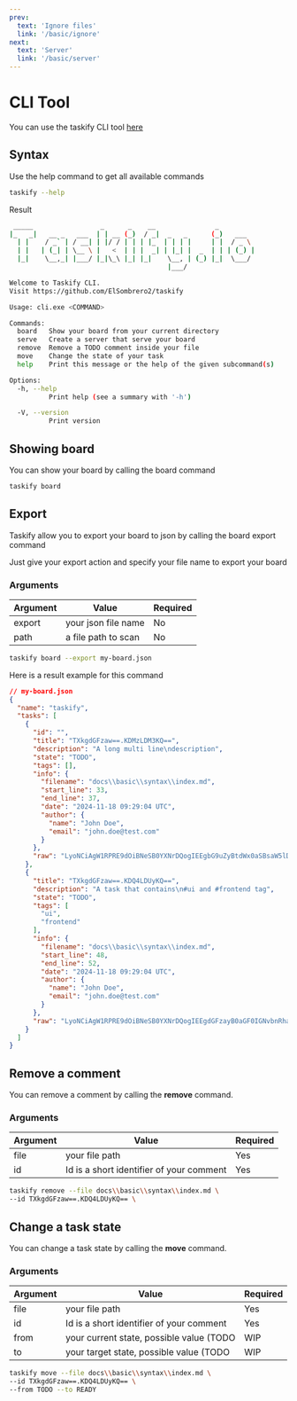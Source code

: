 ```yaml
---
prev:
  text: 'Ignore files'
  link: '/basic/ignore'
next:
  text: 'Server'
  link: '/basic/server'
---
```


# CLI Tool

You can use the taskify CLI tool [here](https://github.com/ElSombrero2/taskify)

## Syntax
Use the help command to get all available commands
```bash
taskify --help
```

Result
```bash
 _____                 _      _    __               _
|_   _|   __ _   ___  | | __ (_)  / _|  _   _      (_)   ___
  | |    / _` | / __| | |/ / | | | |_  | | | |     | |  / _ \
  | |   | (_| | \__ \ |   <  | | |  _| | |_| |  _  | | | (_) |
  |_|    \__,_| |___/ |_|\_\ |_| |_|    \__, | (_) |_|  \___/
                                        |___/

Welcome to Taskify CLI.
Visit https://github.com/ElSombrero2/taskify

Usage: cli.exe <COMMAND>

Commands:
  board   Show your board from your current directory
  serve   Create a server that serve your board
  remove  Remove a TODO comment inside your file
  move    Change the state of your task
  help    Print this message or the help of the given subcommand(s)

Options:
  -h, --help
          Print help (see a summary with '-h')

  -V, --version
          Print version
```

## Showing board

You can show your board by calling the board command

```bash
taskify board
```

## Export
Taskify allow you to export your board to json by 
calling the board export command

Just give your export action and specify your file name to export your board

### Arguments

| Argument    | Value               | Required    |
| ----------- | ------------------- | ----------- |
| export      | your json file name | No          |
| path        | a file path to scan | No          |

```bash
taskify board --export my-board.json
```

Here is a result example for this command
```json
// my-board.json
{
  "name": "taskify",
  "tasks": [
    {
      "id": "",
      "title": "TXkgdGFzaw==.KDMzLDM3KQ==",
      "description": "A long multi line\ndescription",
      "state": "TODO",
      "tags": [],
      "info": {
        "filename": "docs\\basic\\syntax\\index.md",
        "start_line": 33,
        "end_line": 37,
        "date": "2024-11-18 09:29:04 UTC",
        "author": {
          "name": "John Doe",
          "email": "john.doe@test.com"
        }
      },
      "raw": "LyoNCiAgW1RPRE9dOiBNeSB0YXNrDQogIEEgbG9uZyBtdWx0aSBsaW5lDQogIGRlc2NyaXB0aW9uDQoqLw0K"
    },
    {
      "title": "TXkgdGFzaw==.KDQ4LDUyKQ==",
      "description": "A task that contains\n#ui and #frontend tag",
      "state": "TODO",
      "tags": [
        "ui",
        "frontend"
      ],
      "info": {
        "filename": "docs\\basic\\syntax\\index.md",
        "start_line": 48,
        "end_line": 52,
        "date": "2024-11-18 09:29:04 UTC",
        "author": {
          "name": "John Doe",
          "email": "john.doe@test.com"
        }
      },
      "raw": "LyoNCiAgW1RPRE9dOiBNeSB0YXNrDQogIEEgdGFzayB0aGF0IGNvbnRhaW5zDQogICN1aSBhbmQgI2Zyb250ZW5kIHRhZw0KKi8NCg=="
    }
  ]
}
```

## Remove a comment
You can remove a comment by calling the **remove** command.

### Arguments

| Argument    | Value                                             | Required    |
| ----------- | ------------------------------------------------- | ----------- |
| file        | your file path                                    | Yes         |
| id          | Id is a short identifier of your comment          | Yes         |

```bash
taskify remove --file docs\\basic\\syntax\\index.md \
--id TXkgdGFzaw==.KDQ4LDUyKQ== \
```

## Change a task state
You can change a task state by calling the **move** command.

### Arguments

| Argument    | Value                                                            | Required    |
| ----------- | ---------------------------------------------------------------- | ----------- |
| file        | your file path                                                   | Yes         |
| id          | Id is a short identifier of your comment                         | Yes         |
| from        | your current state, possible value (TODO|WIP|READY|TESTING|DONE) | Yes         |
| to          | your target state, possible value (TODO|WIP|READY|TESTING|DONE)  | Yes         |

```bash
taskify move --file docs\\basic\\syntax\\index.md \
--id TXkgdGFzaw==.KDQ4LDUyKQ== \
--from TODO --to READY
```
